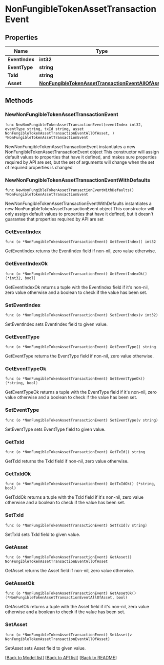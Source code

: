 # NonFungibleTokenAssetTransactionEvent

## Properties

Name | Type | Description | Notes
------------ | ------------- | ------------- | -------------
**EventIndex** | **int32** |  | 
**EventType** | **string** |  | 
**TxId** | **string** |  | 
**Asset** | [**NonFungibleTokenAssetTransactionEventAllOfAsset**](NonFungibleTokenAssetTransactionEventAllOfAsset.md) |  | 

## Methods

### NewNonFungibleTokenAssetTransactionEvent

`func NewNonFungibleTokenAssetTransactionEvent(eventIndex int32, eventType string, txId string, asset NonFungibleTokenAssetTransactionEventAllOfAsset, ) *NonFungibleTokenAssetTransactionEvent`

NewNonFungibleTokenAssetTransactionEvent instantiates a new NonFungibleTokenAssetTransactionEvent object
This constructor will assign default values to properties that have it defined,
and makes sure properties required by API are set, but the set of arguments
will change when the set of required properties is changed

### NewNonFungibleTokenAssetTransactionEventWithDefaults

`func NewNonFungibleTokenAssetTransactionEventWithDefaults() *NonFungibleTokenAssetTransactionEvent`

NewNonFungibleTokenAssetTransactionEventWithDefaults instantiates a new NonFungibleTokenAssetTransactionEvent object
This constructor will only assign default values to properties that have it defined,
but it doesn't guarantee that properties required by API are set

### GetEventIndex

`func (o *NonFungibleTokenAssetTransactionEvent) GetEventIndex() int32`

GetEventIndex returns the EventIndex field if non-nil, zero value otherwise.

### GetEventIndexOk

`func (o *NonFungibleTokenAssetTransactionEvent) GetEventIndexOk() (*int32, bool)`

GetEventIndexOk returns a tuple with the EventIndex field if it's non-nil, zero value otherwise
and a boolean to check if the value has been set.

### SetEventIndex

`func (o *NonFungibleTokenAssetTransactionEvent) SetEventIndex(v int32)`

SetEventIndex sets EventIndex field to given value.


### GetEventType

`func (o *NonFungibleTokenAssetTransactionEvent) GetEventType() string`

GetEventType returns the EventType field if non-nil, zero value otherwise.

### GetEventTypeOk

`func (o *NonFungibleTokenAssetTransactionEvent) GetEventTypeOk() (*string, bool)`

GetEventTypeOk returns a tuple with the EventType field if it's non-nil, zero value otherwise
and a boolean to check if the value has been set.

### SetEventType

`func (o *NonFungibleTokenAssetTransactionEvent) SetEventType(v string)`

SetEventType sets EventType field to given value.


### GetTxId

`func (o *NonFungibleTokenAssetTransactionEvent) GetTxId() string`

GetTxId returns the TxId field if non-nil, zero value otherwise.

### GetTxIdOk

`func (o *NonFungibleTokenAssetTransactionEvent) GetTxIdOk() (*string, bool)`

GetTxIdOk returns a tuple with the TxId field if it's non-nil, zero value otherwise
and a boolean to check if the value has been set.

### SetTxId

`func (o *NonFungibleTokenAssetTransactionEvent) SetTxId(v string)`

SetTxId sets TxId field to given value.


### GetAsset

`func (o *NonFungibleTokenAssetTransactionEvent) GetAsset() NonFungibleTokenAssetTransactionEventAllOfAsset`

GetAsset returns the Asset field if non-nil, zero value otherwise.

### GetAssetOk

`func (o *NonFungibleTokenAssetTransactionEvent) GetAssetOk() (*NonFungibleTokenAssetTransactionEventAllOfAsset, bool)`

GetAssetOk returns a tuple with the Asset field if it's non-nil, zero value otherwise
and a boolean to check if the value has been set.

### SetAsset

`func (o *NonFungibleTokenAssetTransactionEvent) SetAsset(v NonFungibleTokenAssetTransactionEventAllOfAsset)`

SetAsset sets Asset field to given value.



[[Back to Model list]](../README.md#documentation-for-models) [[Back to API list]](../README.md#documentation-for-api-endpoints) [[Back to README]](../README.md)


